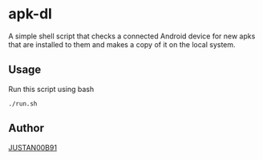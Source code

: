 # apk-dl
A simple shell script that checks a connected Android device for new apks that are installed to them and makes a copy of it on the local system.

## Usage
Run this script using bash

```
./run.sh
```

## Author
[JUSTAN00B91](https://github.com/justan00b91)
